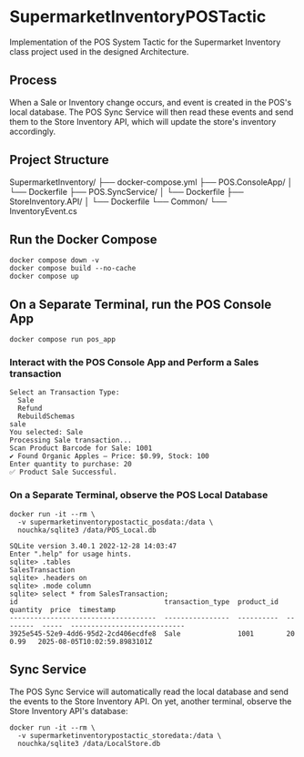 # SupermarketInventoryPOSTactic
Implementation of the POS System Tactic for the Supermarket Inventory class project used in the designed Architecture. 

## Process
When a Sale or Inventory change occurs, and event is created in the POS's local database. The POS Sync Service will then read these events and send them to the Store Inventory API, which will update the store's inventory accordingly. 

## Project Structure
SupermarketInventory/
├── docker-compose.yml
├── POS.ConsoleApp/
│   └── Dockerfile
├── POS.SyncService/
│   └── Dockerfile
├── StoreInventory.API/
│   └── Dockerfile
└── Common/
    └── InventoryEvent.cs

## Run the Docker Compose
```
docker compose down -v
docker compose build --no-cache
docker compose up
```

## On a Separate Terminal, run the POS Console App
```
docker compose run pos_app
```

### Interact with the POS Console App and Perform a Sales transaction
```
Select an Transaction Type:
  Sale
  Refund
  RebuildSchemas
sale
You selected: Sale
Processing Sale transaction...
Scan Product Barcode for Sale: 1001
✔️ Found Organic Apples — Price: $0.99, Stock: 100
Enter quantity to purchase: 20
✅ Product Sale Successful.
```

### On a Separate Terminal, observe the POS Local Database
```
docker run -it --rm \
  -v supermarketinventorypostactic_posdata:/data \
  nouchka/sqlite3 /data/POS_Local.db

SQLite version 3.40.1 2022-12-28 14:03:47
Enter ".help" for usage hints.
sqlite> .tables
SalesTransaction
sqlite> .headers on
sqlite> .mode column
sqlite> select * from SalesTransaction;
id                                    transaction_type  product_id  quantity  price  timestamp                   
------------------------------------  ----------------  ----------  --------  -----  ----------------------------
3925e545-52e9-4dd6-95d2-2cd406ecdfe8  Sale              1001        20        0.99   2025-08-05T10:02:59.8983101Z
```

## Sync Service
The POS Sync Service will automatically read the local database and send the events to the Store Inventory API.
On yet, another terminal, observe the Store Inventory API's database:
```
docker run -it --rm \
  -v supermarketinventorypostactic_storedata:/data \
  nouchka/sqlite3 /data/LocalStore.db


```